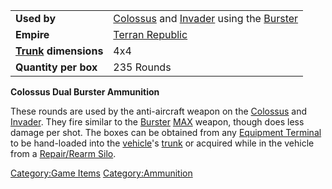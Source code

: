|                                          |                                                                                                                 |
|------------------------------------------|-----------------------------------------------------------------------------------------------------------------|
| **Used by**                              | [Colossus](Colossus "wikilink") and [Invader](Invader "wikilink") using the [Burster](Burster_(BFR) "wikilink") |
| **Empire**                               | [Terran Republic](Terran_Republic "wikilink")                                                                   |
| **[Trunk](Trunk "wikilink") dimensions** | 4x4                                                                                                             |
| **Quantity per box**                     | 235 Rounds                                                                                                      |

**Colossus Dual Burster Ammunition**

These rounds are used by the anti-aircraft weapon on the
[Colossus](Colossus "wikilink") and [Invader](Invader "wikilink"). They
fire similar to the [Burster](Burster "wikilink") [MAX](MAX "wikilink")
weapon, though does less damage per shot. The boxes can be obtained from
any [Equipment Terminal](Equipment_Terminal "wikilink") to be
hand-loaded into the [vehicle](vehicle "wikilink")'s
[trunk](trunk "wikilink") or acquired while in the vehicle from a
[Repair/Rearm Silo](Repair/Rearm_Silo "wikilink").

[Category:Game Items](Category:Game_Items "wikilink")
[Category:Ammunition](Category:Ammunition "wikilink")